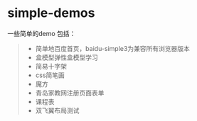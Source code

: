 # simple-demos
一些简单的demo
包括：
> * 简单地百度首页，baidu-simple3为兼容所有浏览器版本
> * 盒模型弹性盒模型学习
> * 简易十字架
> * css简笔画
> * 魔方
> * 青岛家教网注册页面表单
> * 课程表
> * 双飞翼布局测试
